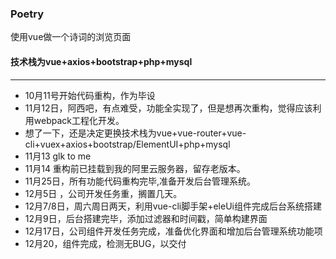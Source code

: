 ### Poetry
使用vue做一个诗词的浏览页面
#### 技术栈为vue+axios+bootstrap+php+mysql
--- 
- 10月11号开始代码重构，作为毕设
- 11月12日，阿西吧，有点难受，功能全实现了，但是想再次重构，觉得应该利用webpack工程化开发。
- 想了一下，还是决定更换技术栈为vue+vue-router+vue-cli+vuex+axios+bootstrap/ElementUI+php+mysql
- 11月13 glk to me
- 11月14 重构前已挂载到我的阿里云服务器，留存老版本。
- 11月25日，所有功能代码重构完毕,准备开发后台管理系统。
- 12月5日 ，公司开发任务重，搁置几天。
- 12月7/8日，周六周日两天，利用vue-cli脚手架+eleUi组件完成后台系统搭建
- 12月9日，后台搭建完毕，添加过滤器和时间戳，简单构建界面
- 12月17日，公司组件开发任务完成，准备优化界面和增加后台管理系统功能项
- 12月20，组件完成，检测无BUG，以交付

